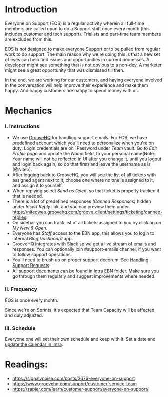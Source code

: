 # Introduction

Everyone on Support (EOS) is a regular activity wherein all full-time members are called upon to do a Support shift once every month (this includes customer and tech support). Trialists and part-time team members are excluded from this.

EOS is not designed to make everyone Support or to be pulled from regular work to do support. The main reason why we're doing this is that a new set of eyes can help find issues and opportunities in current processes. A developer might see something that is not obvious to a non-dev. A marketer might see a great opportunity that was dismissed till then.

In the end, we are working for our customers, and having everyone involved in the conversation will help improve their experience and make them happy. And happy customers are happy to spend money with us.

# Mechanics

### I. Instructions

* We use [GrooveHQ](https://niteoweb.groovehq.com/) for handling support emails. For EOS, we have predefined account which you'll need to personalize when you're on duty. Login credentials are on 1Password under *Team* vault. Go to *Edit Profile page* and update the *Name* field, to your personal name(Note: Your name will not be reflected in UI after you change it, until you logout and login back again, so do that first) and leave the username as is (@Niteo).
* After logging back to GrooveHQ, you will see the list of all tickets with assigned agent next to it, choose one where no one is assigned to it, and assign it to yourself.
* When replying select *Send as Open*, so that ticket is properly tracked if that is needed.
* There is a lot of predefined responses *(Canned Responses)* hidden under *Insert Reply* link, and you can preview them under https://niteoweb.groovehq.com/groove_client/settings/ticketing/canned-replies.
* On sidebar you can track list of all tickets assigned to you by clicking on *My New & Open*.
* Everyone has *Staff* access to the EBN app, this allows you to login to internal *Blog Dashboard* app.
* GrooveHQ integrates with Slack so we get a live stream of emails and responses. You can optionally join #support-emails channel, if you want to follow support operations.
* You'll need to brush up on proper support decorum. See [Handling Support Requests](https://github.com/niteoweb/handbook/blob/master/support.md).
* All support documents can be found in  [Intra EBN folder](https://intra.niteoweb.com/resolveuid/7847a106ce0f430eb17a266d9991779c?_authenticator=3acbf41de0b77ac8175786d768bd07cc632b3abb). Make sure you go through them regularly and suggest improvements where needed.


### II. Frequency

EOS is once every month. 

Since we're on Sprints, it's expected that Team Capacity will be affected and duly adjusted.

### III. Schedule

Everyone one will set their own schedule and keep with it. Set a date and [update the calendar in Intra](https://intra.niteoweb.com/resolveuid/8fafd02d2a0544138e89e4cae9e8d880?_authenticator=3f78a24ac01ed12b1a7fe35ffb10d313ce9d5647).

# Readings:

* https://signalvnoise.com/posts/3676-everyone-on-support
* https://www.groovehq.com/support/customer-service-team
* https://zapier.com/learn/customer-support/everyone-on-support/

